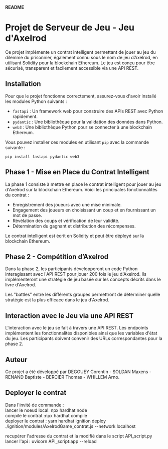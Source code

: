 **README**

# Projet de Serveur de Jeu - Jeu d'Axelrod

Ce projet implémente un contrat intelligent permettant de jouer au jeu du dilemme du prisonnier, également connu sous le nom de jeu d’Axelrod, en utilisant Solidity pour la blockchain Ethereum. Le jeu est conçu pour être sécurisé, transparent et facilement accessible via une API REST.

## Installation

Pour que le projet fonctionne correctement, assurez-vous d'avoir installé les modules Python suivants :

- `fastapi` : Un framework web pour construire des APIs REST avec Python rapidement.
- `pydantic` : Une bibliothèque pour la validation des données dans Python.
- `web3` : Une bibliothèque Python pour se connecter à une blockchain Ethereum.

Vous pouvez installer ces modules en utilisant `pip` avec la commande suivante :

```
pip install fastapi pydantic web3
```

## Phase 1 - Mise en Place du Contrat Intelligent

La phase 1 consiste à mettre en place le contrat intelligent pour jouer au jeu d'Axelrod sur la blockchain Ethereum. Voici les principales fonctionnalités du contrat :

- Enregistrement des joueurs avec une mise minimale.
- Engagement des joueurs en choisissant un coup et en fournissant un mot de passe.
- Révélation des coups et vérification de leur validité.
- Détermination du gagnant et distribution des récompenses.

Le contrat intelligent est écrit en Solidity et peut être déployé sur la blockchain Ethereum.

## Phase 2 - Compétition d’Axelrod

Dans la phase 2, les participants développeront un code Python interagissant avec l'API REST pour jouer 200 fois le jeu d'Axelrod. Ils implémenteront une stratégie de jeu basée sur les concepts décrits dans le livre d'Axelrod.

Les "battles" entre les différents groupes permettront de déterminer quelle stratégie est la plus efficace dans le jeu d'Axelrod.

## Interaction avec le Jeu via une API REST

L'interaction avec le jeu se fait à travers une API REST. Les endpoints implémentent les fonctionnalités disponibles ainsi que les variables d'état du jeu. Les participants doivent convenir des URLs correspondantes pour la phase 2.

## Auteur

Ce projet a été développé par DEGOUEY Corentin - SOLDAN Maxens - RENAND Baptiste - BERCIER Thomas - WHILLEM Arno.


## Deployer le  contrat 
Dans l'invité de commande :<br> 
lancer le noeud local: npx hardhat node <br> 
compile le contrat :npx hardhat compile <br> 
deployer le contrat : yarn hardhat ignition deploy ./ignition/modules/AxelrodGame_contrat.js --network localhost

recupérer l'adresse du contrat et la modifié dans le script API_script.py
lancer l'api : uvicorn API_script:app --reload
